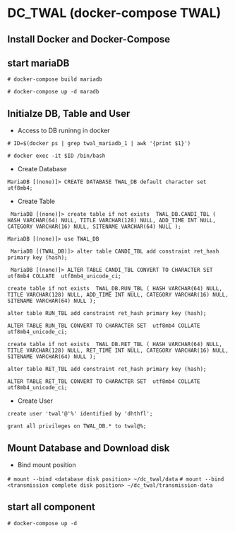 DC_TWAL (docker-compose TWAL)
=============================

Install Docker and Docker-Compose 
---------------------------------

start mariaDB
-------------

``` # docker-compose build mariadb ```

``` # docker-compose up -d maradb ```

Initialze DB, Table and User
----------------------------

* Access to DB runinng in docker 

``` # ID=$(docker ps | grep twal_mariadb_1 | awk '{print $1}') ```

``` # docker exec -it $ID /bin/bash ```

* Create Database 

``` MariaDB [(none)]> CREATE DATABASE TWAL_DB default character set utf8mb4; ```

* Create Table

``` MariaDB [(none)]> create table if not exists  TWAL_DB.CANDI_TBL ( HASH VARCHAR(64) NULL, TITLE VARCHAR(128) NULL, ADD_TIME INT NULL, CATEGORY VARCHAR(16) NULL, SITENAME VARCHAR(64) NULL );```

``` MariaDB [(none)]> use TWAL_DB ```

``` MariaDB [(TWAL_DB)]> alter table CANDI_TBL add constraint ret_hash primary key (hash);```

``` MariaDB [(none)]> ALTER TABLE CANDI_TBL CONVERT TO CHARACTER SET  utf8mb4 COLLATE  utf8mb4_unicode_ci;```

```create table if not exists  TWAL_DB.RUN_TBL ( HASH VARCHAR(64) NULL, TITLE VARCHAR(128) NULL, ADD_TIME INT NULL, CATEGORY VARCHAR(16) NULL, SITENAME VARCHAR(64) NULL );```

```alter table RUN_TBL add constraint ret_hash primary key (hash);```

```ALTER TABLE RUN_TBL CONVERT TO CHARACTER SET  utf8mb4 COLLATE  utf8mb4_unicode_ci;```

```create table if not exists  TWAL_DB.RET_TBL ( HASH VARCHAR(64) NULL, TITLE VARCHAR(128) NULL, RET_TIME INT NULL, CATEGORY VARCHAR(16) NULL, SITENAME VARCHAR(64) NULL );```

```alter table RET_TBL add constraint ret_hash primary key (hash);```

```ALTER TABLE RET_TBL CONVERT TO CHARACTER SET  utf8mb4 COLLATE  utf8mb4_unicode_ci;```


* Create User 

``` create user 'twal'@'%' identified by 'dhthfl'; ```

``` grant all privileges on TWAL_DB.* to twal@%; ```

Mount Database and Download disk
--------------------------------

* Bind mount position

``` # mount --bind <database disk position> ~/dc_twal/data ```
``` # mount --bind <transmission complete disk position> ~/dc_twal/transmission-data ```

start all component
-------------------

``` # docker-compose up -d ```

